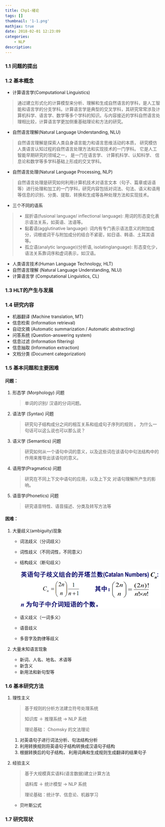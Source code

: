 ```yaml
---
title: Chp1-绪论
tags: []
thumbnail: '1-1.png'
mathjax: true
date: 2018-02-01 12:23:09
categories:
	- NLP
description:
---
```


### 1.1 问题的提出

### 1.2 基本概念

- 计算语言学(Computational Linguistics) 

> 通过建立形式化的计算模型来分析、理解和生成自然语言的学科，是人工智能和语言学的分支学科。计算语言学是典型的交叉学科，其研究常常涉及计算机科学、语言学、数学等多个学科的知识。与内容接近的学科自然语言处理相比较，计算语言学更加侧重基础理论和方法的研究。 

- 自然语言理解(Natural Language Understanding, NLU) 

> 自然语言理解是探索人类自身语言能力和语言思维活动的本质， 研究模仿人类语言认知过程的自然语言处理方法和实现技术的一门学科。 它是人工智能早期研究的领域之一， 是一门在语言学、 计算机科学、认知科学、 信息论和数学等多学科基础上形成的交叉学科。 

- 自然语言处理(Natural Language Processing, NLP) 

> 自然语言处理是研究如何利用计算机技术对语言文本（句子、篇章或话语等）进行处理和加工的一门学科，研究内容包括对词法、句法、语义和语用等信息的识别、分类、提取、转换和生成等各种处理方法和实现技术。 

- 三个不同的语系

> - 屈折语(fusional language/ inflectional language): 用词的形态变化表示语法关系，如英语、法语等。
> - 黏着语(agglutinative language): 词内有专门表示语法意义的附加成分，词根或词干与附加成分的结合不紧密，如日语、韩语、土耳其语等。
> - 孤立语(analytic language)(分析语, isolatinglanguage): 形态变化少，语法关系靠词序和虚词表示，如汉语。 

- 人类语言技术(Human Language Technology, HLT)
- 自然语言理解 (Natural Language Understanding, NLU) 
- 计算语言学 (Computational Linguistics, CL) 

### 1.3 HLT的产生与发展

### 1.4 研究内容

- 机器翻译 (Machine translation, MT) 
- 信息检索 (Information retrieval) 
- 自动文摘 (Automatic summarization / Automatic abstracting) 
- 问答系统 (Question-answering system)
- 信息过滤 (Information filtering)
- 信息抽取 (Information extraction)
- 文档分类 (Document categorization)

### 1.5 基本问题和主要困难

#### 问题：

1. 形态学 (Morphology) 问题

   > 单词的识别/ 汉语的分词问题。 


2. 语法学 (Syntax) 问题 

   > 研究句子结构成分之间的相互关系和组成句子序列的规则 。
   > 为什么一句话可以这么说也可以那么说？ 

3. 语义学 (Semantics) 问题 

   > 研究如何从一个语句中词的意义，以及这些词在该语句中句法结构中的作用来推导出该语句的意义。 

4. 语用学(Pragmatics) 问题 

   > 研究在不同上下文中语句的应用，以及上下文
   > 对语句理解所产生的影响。 

5. 语音学(Phonetics) 问题 

   > 研究语音特性、语音描述、分类及转写方法等 

#### 困难：

1. 大量歧义(ambiguity)现象 

   - 词法歧义（分词歧义）

   - 词性歧义（不同词性，不同意义）

   - 结构歧义（断句歧义）

     <img src="../asset/NLP-Chp1-绪论/20190114112451.png" style="zoom:50%;" />

   - 语义歧义（一词多义）

   - 语音歧义 

   - 多音字及韵律等歧义 

2. 大量未知语言现象 

   - 新词、人名、地名、术语等 
   - 新含义 
   - 新用法和新句型等 

### 1.6 基本研究方法

1. 理性主义 

   > 基于规则的分析方法建立符号处理系统 
   >
   > 知识库 ＋ 推理系统 -> NLP 系统 
   >
   > 理论基础： Chomsky 的文法理论 

   1. 对英语句子进行词法分析、句法结构分析
   2. 利用转换规则将英语句子结构转换成汉语句子结构
   3. 根据转换后的句子结构， 利用词典和生成规则生成翻译的结果句子

2. 经验主义 

   > 基于大规模真实语料(语言数据)建立计算方法 
   >
   > 语料库 ＋ 统计模型 -> NLP 系统 
   >
   > 理论基础：统计学、信息论、机器学习 

   - 贝叶斯公式

### 1.7 研究现状

